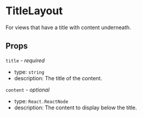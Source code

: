 # TitleLayout

For views that have a title with content underneath.

## Props

`title` - _required_

- type: `string`
- description: The title of the content.

`content` - _optional_

- type: `React.ReactNode`
- description: The content to display below the title.
